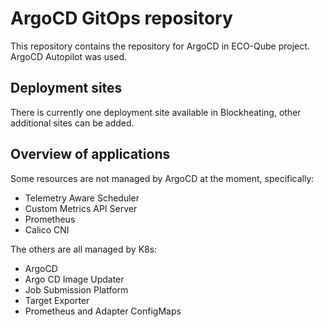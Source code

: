 # ArgoCD GitOps repository

This repository contains the repository for ArgoCD in ECO-Qube project. ArgoCD Autopilot was used.

## Deployment sites

There is currently one deployment site available in Blockheating, other additional sites can be added.

## Overview of applications

Some resources are not managed by ArgoCD at the moment, specifically:
- Telemetry Aware Scheduler
- Custom Metrics API Server
- Prometheus
- Calico CNI

The others are all managed by K8s:
- ArgoCD 
- Argo CD Image Updater 
- Job Submission Platform
- Target Exporter
- Prometheus and Adapter ConfigMaps 
